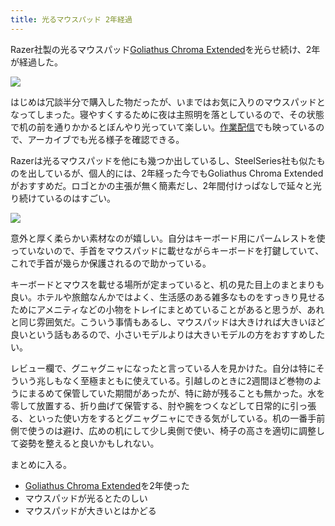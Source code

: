 ```yaml
---
title: 光るマウスパッド 2年経過
---
```

Razer社製の光るマウスパッド[Goliathus Chroma Extended](https://www.amazon.co.jp/dp/B07JJ4RG2T)を光らせ続け、2年が経過した。

![](https://lh3.googleusercontent.com/docs/AG8NV2ZlROvgRNEaXiYePctkblIEsSZT75OFUcR0GsucezdNboVmio5nduodPc5TSunpoNCXitgcYNnIboBJcThQInwEsjURHdzlxu2ZMkZYHpn_xmHpAay94ajAjcnj10yBjoBMJZyosRRrAGuP-FsEIcmjQS5IbP0lgQ9jSdSOLp5gc4JxX5zYGsLygwxZW4kXUHcnQ45CpEKCUO4vz6WNj8ajFYlbAbyR0shlSvBlup_n2wmSnSLWpGch_ZYoref7Zv61lz4zn8r6-bTZxwikqiSMpVdkVbNcE8-Zpd2IMY82o7C18NEBk7w7eaEPRFf6F_NT53mK5jU5ryjxy8W-tiSFNpTzqrk9JKPRZf1OQE3Rwk7tfbHsJACKZ1Qc4Lg2547OqovR2mLsNJ6tDO2h3MhH3ba5oSByntqmUOxiomZsvVgZ0s2vOQ1uZ_UgGTxiY0dfOG85RtQ2wHjuGYOFBRx4ykiT57QzAcZ49LKCNhAWqVJU5EnAK1i-AfpHprd0fccV6BbGrIHVQcG-QsY8-P3MB1VxDJnox_Z9MRpwh9Oa_yauVpb1O0tORT26MNIBkwmwYUnWYUEnZSwTOJkLgmeXs6l8RZJWJeZwpKctGyEalTLY6GY2fiIVzOPSFEebDvf7ucp1QUrt4dr0F4QKzsuuYBQLazBTF1tfl63jF3I-xErvDSk5VnU8cAtpFOAS3r8fQOouLv-rU5ncUZy0-5hLZ7H0T57KahABzVI6D_-zuUZbykWjnMvrXJwCFpxX3wxjink4mYGbvj6RKPVDtPAWz5Sb8GTAeGwKBvPO5Ru_lpwX2J2nXvg7ZsJfbAsmpTfLt4F-ebZ5ip7itpWTRsdo6w51wP92qecruUTE6xPwMGp2Aii_jmBfnhOW3rSrulmmKnj5JvDbc5uiD2THbaHC8T1sXm4Z-HgOaSVSr1IDPHH7l2AYmnLbLQzbviqMF0if8AD-FCu0m81m9SVdzpCc870RyVvnBlVwjuzyWcvCATng35MhQ0AGCkvJWCrGOXLsm0DrsxHQINz-oa8_Npds5o8DLcqRjkoadTNB22W7R0FimhRDIJLMrtyZ8ZPh57lJoeOetdc--Q8Cf-X0c1jnCWPfdRpuZUu77bLzYksFeh4lucPXBScl6xZ2BMkF4q1cebpQfBvqkro8XkNppOpW7lq7jm_Pnltg0jpVa4H7VK-gzi9FgiObgkZQLQkG6JMcrD-cZzLGZoy77TGj4IJuLl9TB9MFKqy4UWQGMxUCxXzc)

はじめは冗談半分で購入した物だったが、いまではお気に入りのマウスパッドとなってしまった。寝やすくするために夜は主照明を落としているので、その状態で机の前を通りかかるとぼんやり光っていて楽しい。[作業配信](https://www.youtube.com/c/r7kamura)でも映っているので、アーカイブでも光る様子を確認できる。

Razerは光るマウスパッドを他にも幾つか出しているし、SteelSeries社も似たものを出しているが、個人的には、2年経った今でもGoliathus Chroma Extendedがおすすめだ。ロゴとかの主張が無く簡素だし、2年間付けっぱなしで延々と光り続けているのはすごい。

![](https://lh3.googleusercontent.com/docs/AG8NV2YqMvxqlINN49ADWF7lTe1WffEW4GRH7HNsvat6_cPK6IVu4Oqd-eMRutWvd7ZppQt2Pp7ZpUUPczDxf7ml-U2MBRWFwKo3Wcu8NibsmwBA0cpriTfg2XO5N9nkQ80bJIZYBaiyVstxBwe9X_TSxZRUahkKuPQLrTGZxN4mtVjt_63sY0dvjzO8BuJm-1FBOH9L8ayDgq1UlpSkhUKxOp6A9aUp9Tk9Wzpaf9pLu6K3ZHyk7Gp8DoKkTS-dJFBnBHbgG7Dyw5ZvUWczkF12K11z_HTIN6-rqALZR93HWQuT_TgGu8rUceq737LayVYIuvLjD-zDT3oNjclCWwUTYrzNs7_918CLKKcgfdldRBHDRTyIuNDf2Jp8OJ_7JHtsi9T-ylhd4ybLJ_LUw-vOh3Fn27QYRG6gHM8e8o7Gf2BCeImstLJkFRY3_c5hWgKn2yM6T8aQ8ee-lLxJp_kKHmT9sa3wEkPYK4izaUYjfTpbR-HuitQkLKlqOco5uNV5IgV2VHTBzX5Lk93BgTvjv-LEqM_PEeoBu_hyUqI79sShn6s6Fm7B19mujHrZ0_v3RayUGZN6JNklt98ARaUUzP-bxi4eCZnqokqSlT5OXUvcIrM00gmurmecrSZrwKql0Px-qLFpY6X5iZLKfT7huRqZop7o88sxOKTYX4V9MFGUsRqM7Yhb7P97voL-vbDhK0DED7lKN97d056jRkWURCBrI9FiH0RcCGHKjr84cC54fHJlcYx3qpdsxdNERfgQJr_r33yMYvqHgMd_ciFEEGJMxBRc2Q1WQEHDQ8l0r0FpxcQckvfRP940tk9R9aFi3iVNdT5nkr9gg93o6Db_WgAKzsYy4iYkLIGpPEKe-fQhJin-XE9YdRzrJ-J2xktcy8JW0LP7RwfOpV7NGtFmKgjijl9SRnQZCDSybCT86OXFmb30o3idMAAGsyYx7QWvFqrMiVhivdDHpSiliGINvLXAePOAuhqQpTzCLo8iLufxmqbBa1D8bWZReNvIrXRzY59Dzdg6Y32_h4rcThBqtiyoYEG8W-55oxKTxCsIcmjNXhTMx-_S_nhHgcgdagNXDVfyga43cBCo_TOrNEHA5F2xYjCo-XkM57JQ4EYge31IxwCeI43hmRZzpZ28ulzohe7LF1hcOre9Twtcx6T6Y5AMjVe8ySrB73oj4a7yBOUopCS1Is7D7Lc5cTtrdISV_Yjib7jPgNQcRW6nwzoV5GLcMv2jsVbJhHFPR_xv3xq7HFRG)

意外と厚く柔らかい素材なのが嬉しい。自分はキーボード用にパームレストを使っていないので、手首をマウスパッドに載せながらキーボードを打鍵していて、これで手首が幾らか保護されるので助かっている。

キーボードとマウスを載せる場所が定まっていると、机の見た目上のまとまりも良い。ホテルや旅館なんかではよく、生活感のある雑多なものをすっきり見せるためにアメニティなどの小物をトレイにまとめていることがあると思うが、あれと同じ雰囲気だ。こういう事情もあるし、マウスパッドは大きければ大きいほど良いという話もあるので、小さいモデルよりは大きいモデルの方をおすすめしたい。

レビュー欄で、グニャグニャになったと言っている人を見かけた。自分は特にそういう兆しもなく至極まともに使えている。引越しのときに2週間ほど巻物のようにまるめて保管していた期間があったが、特に跡が残ることも無かった。水を零して放置する、折り曲げて保管する、肘や腕をつくなどして日常的に引っ張る、といった使い方をするとグニャグニャにできる気がしている。机の一番手前側で使うのは避け、広めの机にして少し奥側で使い、椅子の高さを適切に調整して姿勢を整えると良いかもしれない。

まとめに入る。

*   [Goliathus Chroma Extended](https://www.amazon.co.jp/dp/B07JJ4RG2T)を2年使った
*   マウスパッドが光るとたのしい
*   マウスパッドが大きいとはかどる
